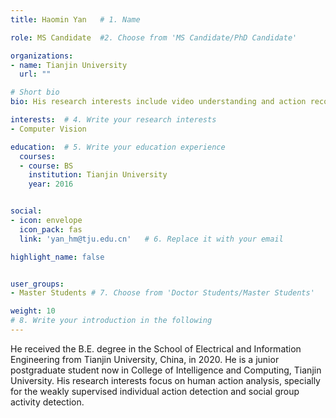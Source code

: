 ```yaml
---
title: Haomin Yan   # 1. Name

role: MS Candidate  #2. Choose from 'MS Candidate/PhD Candidate'

organizations:
- name: Tianjin University
  url: ""

# Short bio 
bio: His research interests include video understanding and action recognition.   # 3. Write your short biography

interests:  # 4. Write your research interests
- Computer Vision

education:  # 5. Write your education experience
  courses:
  - course: BS
    institution: Tianjin University
    year: 2016


social:
- icon: envelope
  icon_pack: fas
  link: 'yan_hm@tju.edu.cn'   # 6. Replace it with your email

highlight_name: false


user_groups:
- Master Students # 7. Choose from 'Doctor Students/Master Students'

weight: 10
# 8. Write your introduction in the following
---
```


He received the B.E. degree in the School of Electrical and Information Engineering from Tianjin University, China, in 2020. He is a junior postgraduate student now in College of Intelligence and Computing, Tianjin University. His research interests focus on human action analysis, specially for the weakly supervised individual action detection and social group activity detection.
